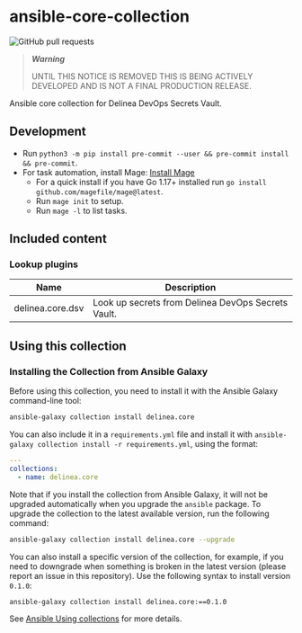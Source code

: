 # ansible-core-collection

![GitHub pull requests](https://img.shields.io/github/issues-pr-raw/delineaxpm/ansible-core-collection?style=for-the-badge)

> ***Warning***
>
> UNTIL THIS NOTICE IS REMOVED THIS IS BEING ACTIVELY DEVELOPED AND IS NOT A FINAL PRODUCTION RELEASE.

Ansible core collection for Delinea DevOps Secrets Vault.

## Development

- Run `python3 -m pip install pre-commit --user && pre-commit install && pre-commit`.
- For task automation, install Mage: [Install Mage](https://magefile.org/)
    - For a quick install if you have Go 1.17+ installed run `go install github.com/magefile/mage@latest`.
    - Run `mage init` to setup.
    - Run `mage -l` to list tasks.

## Included content

### Lookup plugins

| Name             | Description                                        |
| ---------------- | -------------------------------------------------- |
| delinea.core.dsv | Look up secrets from Delinea DevOps Secrets Vault. |

## Using this collection

### Installing the Collection from Ansible Galaxy

Before using this collection, you need to install it with the Ansible Galaxy command-line tool:

```bash
ansible-galaxy collection install delinea.core
```

You can also include it in a `requirements.yml` file and install it with `ansible-galaxy collection install -r requirements.yml`, using the format:

```yaml
---
collections:
  - name: delinea.core
```

Note that if you install the collection from Ansible Galaxy, it will not be upgraded automatically when you upgrade the `ansible` package. To upgrade the collection to the latest available version, run the following command:

```bash
ansible-galaxy collection install delinea.core --upgrade
```

You can also install a specific version of the collection, for example, if you need to downgrade when something is broken in the latest version (please report an issue in this repository). Use the following syntax to install version `0.1.0`:

```bash
ansible-galaxy collection install delinea.core:==0.1.0
```

See [Ansible Using collections](https://docs.ansible.com/ansible/devel/user_guide/collections_using.html) for more details.
